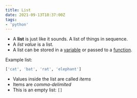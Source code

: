 ```yaml
---
title: List
date: 2021-09-13T18:37:00Z
tags:
- 'python'
---
```


* A **list** is just like it sounds. A list of things in sequence. 
* A _list value_ is a list.
* A list can be stored in a [variable](20210910202050-variables.md) or passed to a 
[function](20210912120056-functions.md).

Example list:

```python
['cat', 'bat', 'rat', 'elephant']
```

* Values inside the list are called _items_
* Items are _comma-delimited_
* This is an empty list: `[]`
